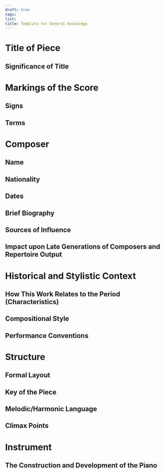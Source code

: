 ```yaml
---
draft: true
tags:
list:
title: Template for General Knowledge
---
```


# Title of Piece

## Significance of Title

# Markings of the Score

## Signs

## Terms

# Composer

## Name

## Nationality

## Dates

## Brief Biography

## Sources of Influence

## Impact upon Late Generations of Composers and Repertoire Output

# Historical and Stylistic Context

## How This Work Relates to the Period (Characteristics)

## Compositional Style

## Performance Conventions

# Structure

## Formal Layout

## Key of the Piece

## Melodic/Harmonic Language

## Climax Points

# Instrument

## The Construction and Development of the Piano
